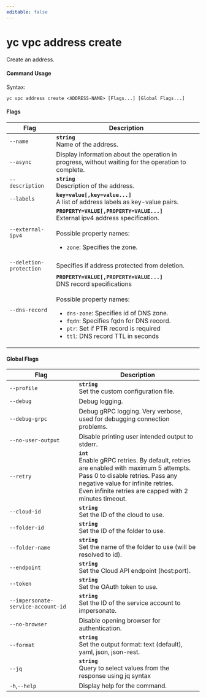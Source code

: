 ```yaml
---
editable: false
---
```


# yc vpc address create

Create an address.

#### Command Usage

Syntax: 

`yc vpc address create <ADDRESS-NAME> [Flags...] [Global Flags...]`

#### Flags

| Flag | Description |
|----|----|
|`--name`|<b>`string`</b><br/>Name of the address.|
|`--async`|Display information about the operation in progress, without waiting for the operation to complete.|
|`--description`|<b>`string`</b><br/>Description of the address.|
|`--labels`|<b>`key=value[,key=value...]`</b><br/>A list of address labels as key-value pairs.|
|`--external-ipv4`|<b>`PROPERTY=VALUE[,PROPERTY=VALUE...]`</b><br/>External ipv4 address specification.<br/><br/>Possible property names:<br/><ul> <li><code>zone</code>:     Specifies the zone.</li> </ul>|
|`--deletion-protection`|Specifies if address protected from deletion.|
|`--dns-record`|<b>`PROPERTY=VALUE[,PROPERTY=VALUE...]`</b><br/>DNS record specifications<br/><br/>Possible property names:<br/><ul> <li><code>dns-zone</code>:     Specifies id of DNS zone.</li> <li><code>fqdn</code>:     Specifies fqdn for DNS record.</li> <li><code>ptr</code>:     Set if PTR record is required</li> <li><code>ttl</code>:     DNS record TTL in seconds</li> </ul>|

#### Global Flags

| Flag | Description |
|----|----|
|`--profile`|<b>`string`</b><br/>Set the custom configuration file.|
|`--debug`|Debug logging.|
|`--debug-grpc`|Debug gRPC logging. Very verbose, used for debugging connection problems.|
|`--no-user-output`|Disable printing user intended output to stderr.|
|`--retry`|<b>`int`</b><br/>Enable gRPC retries. By default, retries are enabled with maximum 5 attempts.<br/>Pass 0 to disable retries. Pass any negative value for infinite retries.<br/>Even infinite retries are capped with 2 minutes timeout.|
|`--cloud-id`|<b>`string`</b><br/>Set the ID of the cloud to use.|
|`--folder-id`|<b>`string`</b><br/>Set the ID of the folder to use.|
|`--folder-name`|<b>`string`</b><br/>Set the name of the folder to use (will be resolved to id).|
|`--endpoint`|<b>`string`</b><br/>Set the Cloud API endpoint (host:port).|
|`--token`|<b>`string`</b><br/>Set the OAuth token to use.|
|`--impersonate-service-account-id`|<b>`string`</b><br/>Set the ID of the service account to impersonate.|
|`--no-browser`|Disable opening browser for authentication.|
|`--format`|<b>`string`</b><br/>Set the output format: text (default), yaml, json, json-rest.|
|`--jq`|<b>`string`</b><br/>Query to select values from the response using jq syntax|
|`-h`,`--help`|Display help for the command.|
